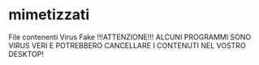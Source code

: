 # mimetizzati
File contenenti Virus Fake
!!!ATTENZIONE!!! ALCUNI PROGRAMMI SONO VIRUS VERI E POTREBBERO CANCELLARE I CONTENUTI NEL VOSTRO DESKTOP!
